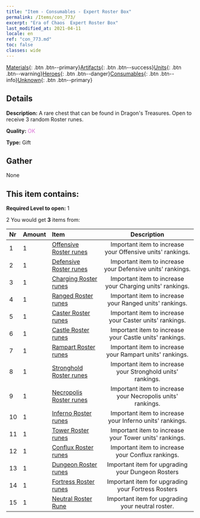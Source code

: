 ```yaml
---
title: "Item - Consumables - Expert Roster Box"
permalink: /Items/con_773/
excerpt: "Era of Chaos  Expert Roster Box"
last_modified_at: 2021-04-11
locale: en
ref: "con_773.md"
toc: false
classes: wide
---
```

 [Materials](/Items/){: .btn .btn--primary}[Artifacts](/Items/Artifacts/){: .btn .btn--success}[Units](/Items/Units/){: .btn .btn--warning}[Heroes](/Items/Heroes/){: .btn .btn--danger}[Consumables](/Items/Consumables/){: .btn .btn--info}[Unknown](/Items/Unknown/){: .btn .btn--primary}

## Details
 **Description:** A rare chest that can be found in Dragon's Treasures. Open to receive 3 random Roster runes.

 **Quality:** <span style="color: #DA70D6">OK</span>

 **Type:** Gift

## Gather

  None

## This item contains:

 **Required Level to open:** 1

 2 You would get **3** items  from:

  | Nr | Amount |     Item    | Description |
  |:---|:-------|:------------|:-----------:|
  | 1 | 1 | [Offensive Roster runes](/Items/con_734/) | Important item to increase your Offensive units' rankings. | 
  | 2 | 1 | [Defensive Roster runes](/Items/con_739/) | Important item to increase your Defensive units' rankings. | 
  | 3 | 1 | [Charging Roster runes](/Items/con_741/) | Important item to increase your Charging units' rankings. | 
  | 4 | 1 | [Ranged Roster runes](/Items/con_742/) | Important item to increase your Ranged units' rankings. | 
  | 5 | 1 | [Caster Roster runes](/Items/con_746/) | Important item to increase your Caster units' rankings. | 
  | 6 | 1 | [Castle Roster runes](/Items/con_752/) | Important item to increase your Castle units' rankings. | 
  | 7 | 1 | [Rampart Roster runes](/Items/con_753/) | Important item to increase your Rampart units' rankings. | 
  | 8 | 1 | [Stronghold Roster runes](/Items/con_754/) | Important item to increase your Stronghold units' rankings. | 
  | 9 | 1 | [Necropolis Roster runes](/Items/con_755/) | Important item to increase your Necropolis units' rankings. | 
  | 10 | 1 | [Inferno Roster runes](/Items/con_777/) | Important item to increase your Inferno units' rankings. | 
  | 11 | 1 | [Tower Roster runes](/Items/con_785/) | Important item to increase your Tower units' rankings. | 
  | 12 | 1 | [Conflux Roster runes](/Items/con_791/) | Important item to increase your Conflux rankings. | 
  | 13 | 1 | [Dungeon Roster runes](/Items/con_792/) | Important item for upgrading your Dungeon Rosters | 
  | 14 | 1 | [Fortress Roster runes](/Items/con_818/) | Important item for upgrading your Fortress Rosters | 
  | 15 | 1 | [Neutral Roster Rune](/Items/con_869/) | Important item for upgrading your neutral roster. | 
